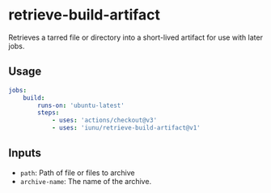 # retrieve-build-artifact

Retrieves a tarred file or directory into a short-lived artifact for use with later jobs.

## Usage

```yaml
jobs:
    build:
        runs-on: 'ubuntu-latest'
        steps:
            - uses: 'actions/checkout@v3'
            - uses: 'iunu/retrieve-build-artifact@v1'
```

## Inputs

-   `path`: Path of file or files to archive
-   `archive-name`: The name of the archive.

